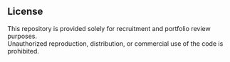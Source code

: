 ## License
This repository is provided solely for recruitment and portfolio review purposes.  
Unauthorized reproduction, distribution, or commercial use of the code is prohibited.  